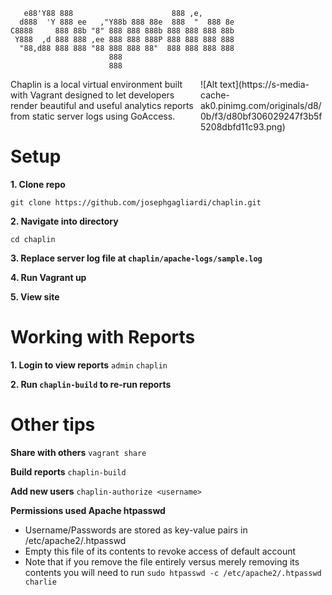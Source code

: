        e88'Y88 888                      888 ,e,        
      d888  'Y 888 ee   ,"Y88b 888 88e  888  "  888 8e 
    C8888     888 88b "8" 888 888 888b 888 888 888 88b
     Y888  ,d 888 888 ,ee 888 888 888P 888 888 888 888
      "88,d88 888 888 "88 888 888 88"  888 888 888 888
                          888                     
                          888

<span style="float: right; width: 200px;">
![Alt text](https://s-media-cache-ak0.pinimg.com/originals/d8/0b/f3/d80bf306029247f3b5f5208dbfd11c93.png)</span>


Chaplin is a local virtual environment built with Vagrant designed to let developers render beautiful and useful analytics reports from static server logs using GoAccess.

# Setup

**1. Clone repo**

```git clone https://github.com/josephgagliardi/chaplin.git ```

**2. Navigate into directory**

```cd chaplin ```

**3. Replace server log file at ```chaplin/apache-logs/sample.log```**

**4. Run Vagrant up**

**5. View site**
<!-- ```http://192.168.33.10``` -->

# Working with Reports

**1. Login to view reports**
```admin```
```chaplin```

**2. Run ```chaplin-build``` to re-run reports**


# Other tips

**Share with others**
```vagrant share```

**Build reports**
```chaplin-build```

**Add new users** 
```chaplin-authorize <username>```

**Permissions used Apache htpasswd**
- Username/Passwords are stored as key-value pairs in /etc/apache2/.htpasswd
- Empty this file of its contents to revoke access of default account
- Note that if you remove the file entirely versus merely removing its contents you will need to run 
```sudo htpasswd -c /etc/apache2/.htpasswd charlie```

